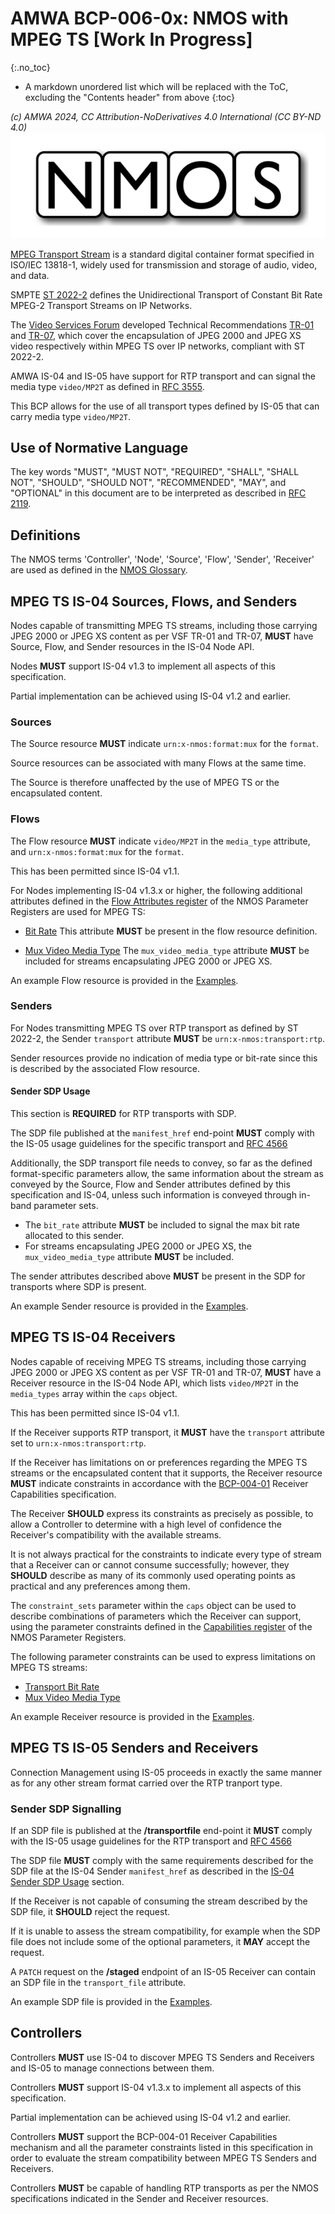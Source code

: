 # AMWA BCP-006-0x: NMOS with MPEG TS \[Work In Progress\]
{:.no_toc}

* A markdown unordered list which will be replaced with the ToC, excluding the "Contents header" from above
{:toc}

_(c) AMWA 2024, CC Attribution-NoDerivatives 4.0 International (CC BY-ND 4.0)_
![NMOS logo](images/NMOS-logo.png)

[MPEG Transport Stream][MPEG-TS] is a standard digital container format specified in ISO/IEC 13818-1, widely used for transmission and storage of audio, video, and data.

SMPTE [ST 2022-2][ST-2022-2] defines the Unidirectional Transport of Constant Bit Rate MPEG-2 Transport Streams on IP Networks.

The [Video Services Forum][VSF] developed Technical Recommendations [TR-01][TR-01] and [TR-07][TR-07], which cover the encapsulation of JPEG 2000 and JPEG XS video respectively within MPEG TS over IP networks, compliant with ST 2022-2.

AMWA IS-04 and IS-05 have support for RTP transport and can signal the media type `video/MP2T` as defined in [RFC 3555][RFC-3555].

This BCP allows for the use of all transport types defined by IS-05 that can carry media type `video/MP2T`.

## Use of Normative Language

The key words "MUST", "MUST NOT", "REQUIRED", "SHALL", "SHALL NOT", "SHOULD", "SHOULD NOT", "RECOMMENDED", "MAY",
and "OPTIONAL" in this document are to be interpreted as described in [RFC 2119][RFC-2119].

## Definitions

The NMOS terms 'Controller', 'Node', 'Source', 'Flow', 'Sender', 'Receiver' are used as defined in the [NMOS Glossary][NMOS-Glossary].

## MPEG TS IS-04 Sources, Flows, and Senders

Nodes capable of transmitting MPEG TS streams, including those carrying JPEG 2000 or JPEG XS content as per VSF TR-01 and TR-07, **MUST** have Source, Flow, and Sender resources in the IS-04 Node API.

Nodes **MUST** support IS-04 v1.3 to implement all aspects of this specification.

Partial implementation can be achieved using IS-04 v1.2 and earlier.

### Sources

The Source resource **MUST** indicate `urn:x-nmos:format:mux` for the `format`.

Source resources can be associated with many Flows at the same time.

The Source is therefore unaffected by the use of MPEG TS or the encapsulated content.

### Flows
The Flow resource **MUST** indicate `video/MP2T` in the `media_type` attribute, and `urn:x-nmos:format:mux` for the `format`.

This has been permitted since IS-04 v1.1.

For Nodes implementing IS-04 v1.3.x or higher, the following additional attributes defined in the [Flow Attributes register][Flow-Attributes] of the NMOS Parameter Registers are used for MPEG TS:

- [Bit Rate][Flow-Bit-Rate]
  This attribute **MUST** be present in the flow resource definition.
  
- [Mux Video Media Type][Flow-Mux-Video-Media-Type]
  The `mux_video_media_type` attribute **MUST** be included for streams encapsulating JPEG 2000 or JPEG XS.

An example Flow resource is provided in the [Examples](../examples/).

### Senders
For Nodes transmitting MPEG TS over RTP transport as defined by ST 2022-2, the Sender `transport` attribute **MUST** be `urn:x-nmos:transport:rtp`.

Sender resources provide no indication of media type or bit-rate since this is described by the associated Flow resource.

#### Sender SDP Usage
This section is **REQUIRED** for RTP transports with SDP.

The SDP file published at the `manifest_href` end-point **MUST** comply with the IS-05 usage guidelines for the specific transport and [RFC 4566][RFC-4566]

Additionally, the SDP transport file needs to convey, so far as the defined format-specific parameters allow, the same information about the stream as conveyed by the Source, Flow and Sender attributes defined by this specification and IS-04, unless such information is conveyed through in-band parameter sets.

- The `bit_rate` attribute **MUST** be included to signal the max bit rate allocated to this sender.
- For streams encapsulating JPEG 2000 or JPEG XS, the `mux_video_media_type` attribute **MUST** be included.

The sender attributes described above **MUST** be present in the SDP for transports where SDP is present.

An example Sender resource is provided in the [Examples](../examples/).

## MPEG TS IS-04 Receivers

Nodes capable of receiving MPEG TS streams, including those carrying JPEG 2000 or JPEG XS content as per VSF TR-01 and TR-07, **MUST** have a Receiver resource in the IS-04 Node API, which lists `video/MP2T` in the `media_types` array within the `caps` object.

This has been permitted since IS-04 v1.1.

If the Receiver supports RTP transport, it **MUST** have the `transport` attribute set to `urn:x-nmos:transport:rtp`.

If the Receiver has limitations on or preferences regarding the MPEG TS streams or the encapsulated content that it supports, the Receiver resource **MUST** indicate constraints in accordance with the [BCP-004-01][] Receiver Capabilities specification.

The Receiver **SHOULD** express its constraints as precisely as possible, to allow a Controller to determine with a high level of confidence the Receiver's compatibility with the available streams.

It is not always practical for the constraints to indicate every type of stream that a Receiver can or cannot consume successfully; however, they **SHOULD** describe as many of its commonly used operating points as practical and any preferences among them.

The `constraint_sets` parameter within the `caps` object can be used to describe combinations of parameters which the Receiver can support, using the parameter constraints defined in the [Capabilities register][Capabilities-Register] of the NMOS Parameter Registers.

The following parameter constraints can be used to express limitations on MPEG TS streams:
- [Transport Bit Rate][Cap-Bit-Rate]
- [Mux Video Media Type][Cap-Mux-Video-Media-Type]
    
An example Receiver resource is provided in the [Examples](../examples/).

## MPEG TS IS-05 Senders and Receivers

Connection Management using IS-05 proceeds in exactly the same manner as for any other stream format carried over the RTP tranport type.

### Sender SDP Signalling
If an SDP file is published at the **/transportfile** end-point it **MUST** comply with the IS-05 usage guidelines for the RTP transport and [RFC 4566][RFC-4566] 

The SDP file **MUST** comply with the same requirements described for the SDP file at the IS-04 Sender `manifest_href` as described in the [IS-04 Sender SDP Usage](#sender-sdp-usage) section.

If the Receiver is not capable of consuming the stream described by the SDP file, it **SHOULD** reject the request.

If it is unable to assess the stream compatibility, for example when the SDP file does not include some of the optional parameters, it **MAY** accept the request.

A `PATCH` request on the **/staged** endpoint of an IS-05 Receiver can contain an SDP file in the `transport_file` attribute.

An example SDP file is provided in the [Examples](../examples/).

## Controllers

Controllers **MUST** use IS-04 to discover MPEG TS Senders and Receivers and IS-05 to manage connections between them.

Controllers **MUST** support IS-04 v1.3.x to implement all aspects of this specification.

Partial implementation can be achieved using IS-04 v1.2 and earlier.

Controllers **MUST** support the BCP-004-01 Receiver Capabilities mechanism and all the parameter constraints listed in this specification in order to evaluate the stream compatibility between MPEG TS Senders and Receivers.

Controllers **MUST** be capable of handling RTP transports as per the NMOS specifications indicated in the Sender and Receiver resources.

[BCP-004-01]: https://specs.amwa.tv/bcp-004-01/ "AMWA BCP-004-01 NMOS Receiver Capabilities"
[MPEG-TS]: https://www.iso.org/standard/69461.html "ISO/IEC 13818-1 Systems"
[TR-01]: https://vsf.tv/download/technical_recommendations/VSF_TR-01_2018-06-22.pdf "VSF TR-01 Transport of JPEG 2000 Broadcast Profile Video in MPEG-2 TS over IP"
[TR-07]: https://vsf.tv/download/technical_recommendations/VSF_TR-07_2020-04-01.pdf "VSF TR-07 Transport of JPEG XS Video in MPEG-2 TS over RTP"
[VSF]: https://vsf.tv/ "Video Services Forum"
[RFC-2119]: https://datatracker.ietf.org/doc/html/rfc2119 "Key words for use in RFCs"
[RFC-3550]: https://datatracker.ietf.org/doc/html/rfc3550 "RTP: A Transport Protocol for Real-Time Applications"
[RFC-3555]: https://datatracker.ietf.org/doc/html/rfc3555 "MIME Type Registration of RTP Payload Types"
[IS-04]: https://specs.amwa.tv/is-04/ "AMWA IS-04 NMOS Discovery and Registration Specification"
[IS-05]: https://specs.amwa.tv/is-05/ "AMWA IS-05 NMOS Device Connection Management Specification"
[NMOS Parameter Registers]: https://specs.amwa.tv/nmos-parameter-registers/ "Common parameter values for AMWA NMOS Specifications"
[ST-2022-2]: https://ieeexplore.ieee.org/document/7291602 "SMPTE ST 2022-2: Unidirectional Transport of Constant Bit Rate MPEG-2 Transport Streams on IP Networks"
[RFC-4566]: https://datatracker.ietf.org/doc/html/rfc4566 "SDP: Session Description Protocol"
[NMOS-Glossary]: https://specs.amwa.tv/nmos/main/docs/Glossary.html "NMOS Glossary"
[Capabilities-Register]: https://specs.amwa.tv/nmos-parameter-registers/branches/main/capabilities/ "Capabilities Register"
[Flow-Attributes]: https://specs.amwa.tv/nmos-parameter-registers/branches/main/flow-attributes/ "Flow Attributes Register"
[Flow-Bit-Rate]: https://specs.amwa.tv/nmos-parameter-registers/branches/main/flow-attributes/#bit-rate "Flow Bit Rate"
[Flow-Mux-Video-Media-Type]: https://specs.amwa.tv/nmos-parameter-registers/branches/main/flow-attributes/#mux_video_media_type "Mux Video Media Type"
[Cap-Mux-Video-Media-Type]: https://specs.amwa.tv/nmos-parameter-registers/branches/main/capabilities/#mux_video_media_type "Mux Video Media Type"
[Cap-Bit-Rate]: https://specs.amwa.tv/nmos-parameter-registers/branches/main/capabilities/#transport-bit-rate "Transport Bit Rate"
[Cap-Stream-ID]: https://specs.amwa.tv/nmos-parameter-registers/branches/main/capabilities/#transport-stream-id "Transport Stream ID"
